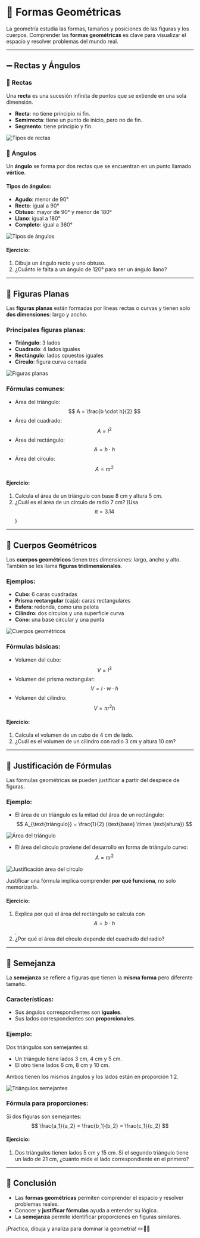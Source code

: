 # 🔷 Formas Geométricas

La geometría estudia las formas, tamaños y posiciones de las figuras y los cuerpos. Comprender las **formas geométricas** es clave para visualizar el espacio y resolver problemas del mundo real.

---
## ➖ Rectas y Ángulos

### 📏 Rectas
Una **recta** es una sucesión infinita de puntos que se extiende en una sola dimensión.

- **Recta**: no tiene principio ni fin.
- **Semirrecta**: tiene un punto de inicio, pero no de fin.
- **Segmento**: tiene principio y fin.

![Tipos de rectas](./imagenes/rectas.png)

### 📐 Ángulos
Un **ángulo** se forma por dos rectas que se encuentran en un punto llamado **vértice**.

#### Tipos de ángulos:
- **Agudo**: menor de 90°
- **Recto**: igual a 90°
- **Obtuso**: mayor de 90° y menor de 180°
- **Llano**: igual a 180°
- **Completo**: igual a 360°

![Tipos de ángulos](https://upload.wikimedia.org/wikipedia/commons/4/4c/Tipos_de_angulos.svg)

#### Ejercicio:
1. Dibuja un ángulo recto y uno obtuso.
2. ¿Cuánto le falta a un ángulo de 120° para ser un ángulo llano?

---
## 🔷 Figuras Planas
Las **figuras planas** están formadas por líneas rectas o curvas y tienen solo **dos dimensiones**: largo y ancho.

### Principales figuras planas:
- **Triángulo**: 3 lados
- **Cuadrado**: 4 lados iguales
- **Rectángulo**: lados opuestos iguales
- **Círculo**: figura curva cerrada

![Figuras planas](https://upload.wikimedia.org/wikipedia/commons/thumb/4/4f/Figuras_planas.svg/800px-Figuras_planas.svg.png)

### Fórmulas comunes:
- Área del triángulo: $$ A = \frac{b \cdot h}{2} $$
- Área del cuadrado: $$ A = l^2 $$
- Área del rectángulo: $$ A = b \cdot h $$
- Área del círculo: $$ A = \pi r^2 $$

#### Ejercicio:
1. Calcula el área de un triángulo con base 8 cm y altura 5 cm.
2. ¿Cuál es el área de un círculo de radio 7 cm? (Usa $$ \pi = 3.14 $$)

---
## 🧱 Cuerpos Geométricos
Los **cuerpos geométricos** tienen tres dimensiones: largo, ancho y alto. También se les llama **figuras tridimensionales**.

### Ejemplos:
- **Cubo**: 6 caras cuadradas
- **Prisma rectangular** (caja): caras rectangulares
- **Esfera**: redonda, como una pelota
- **Cilindro**: dos círculos y una superficie curva
- **Cono**: una base circular y una punta

![Cuerpos geométricos](https://upload.wikimedia.org/wikipedia/commons/1/17/Cuerpos_geom%C3%A9tricos.png)

### Fórmulas básicas:
- Volumen del cubo: $$ V = l^3 $$
- Volumen del prisma rectangular: $$ V = l \cdot w \cdot h $$
- Volumen del cilindro: $$ V = \pi r^2 h $$

#### Ejercicio:
1. Calcula el volumen de un cubo de 4 cm de lado.
2. ¿Cuál es el volumen de un cilindro con radio 3 cm y altura 10 cm?

---
## 📐 Justificación de Fórmulas

Las fórmulas geométricas se pueden justificar a partir del despiece de figuras.

### Ejemplo:
- El área de un triángulo es la mitad del área de un rectángulo:
  $$ A_{\text{triángulo}} = \frac{1}{2} (\text{base} \times \text{altura}) $$

![Área del triángulo](https://upload.wikimedia.org/wikipedia/commons/3/38/Triangle_area.svg)

- El área del círculo proviene del desarrollo en forma de triángulo curvo:
  $$ A = \pi r^2 $$

![Justificación área del círculo](https://upload.wikimedia.org/wikipedia/commons/3/3c/Area_of_a_circle_-_rearrangement_proof.svg)

Justificar una fórmula implica comprender **por qué funciona**, no solo memorizarla.

#### Ejercicio:
1. Explica por qué el área del rectángulo se calcula con $$ A = b \cdot h $$.
2. ¿Por qué el área del círculo depende del cuadrado del radio?

---
## 🔁 Semejanza
La **semejanza** se refiere a figuras que tienen la **misma forma** pero diferente tamaño.

### Características:
- Sus ángulos correspondientes son **iguales**.
- Sus lados correspondientes son **proporcionales**.

### Ejemplo:
Dos triángulos son semejantes si:
- Un triángulo tiene lados 3 cm, 4 cm y 5 cm.
- El otro tiene lados 6 cm, 8 cm y 10 cm.

Ambos tienen los mismos ángulos y los lados están en proporción 1:2.

![Triángulos semejantes](https://upload.wikimedia.org/wikipedia/commons/b/b2/Semejanza_de_triangulos.png)

### Fórmula para proporciones:
Si dos figuras son semejantes:
$$ \frac{a_1}{a_2} = \frac{b_1}{b_2} = \frac{c_1}{c_2} $$

#### Ejercicio:
1. Dos triángulos tienen lados 5 cm y 15 cm. Si el segundo triángulo tiene un lado de 21 cm, ¿cuánto mide el lado correspondiente en el primero?

---
## 🧠 Conclusión
- Las **formas geométricas** permiten comprender el espacio y resolver problemas reales.
- Conocer y **justificar fórmulas** ayuda a entender su lógica.
- La **semejanza** permite identificar proporciones en figuras similares.

¡Practica, dibuja y analiza para dominar la geometría! ✏️📐📏
